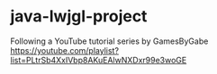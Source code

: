 # java-lwjgl-project

Following a YouTube tutorial series by GamesByGabe <br>
https://youtube.com/playlist?list=PLtrSb4XxIVbp8AKuEAlwNXDxr99e3woGE
